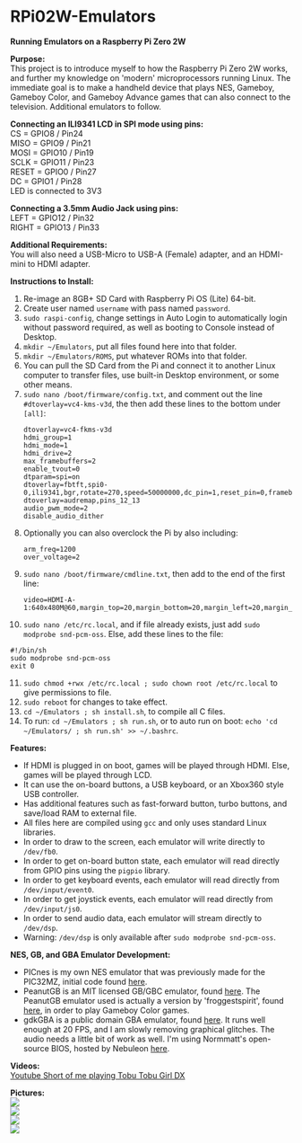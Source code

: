 # RPi02W-Emulators
<b>Running Emulators on a Raspberry Pi Zero 2W</b><br>

<b>Purpose:</b><br>
This project is to introduce myself to how the Raspberry Pi Zero 2W works, and further my knowledge on 'modern' microprocessors running Linux.  The immediate goal is to make a handheld device that plays NES, Gameboy, Gameboy Color, and Gameboy Advance games that can also connect to the television.  Additional emulators to follow.<br>

<b>Connecting an ILI9341 LCD in SPI mode using pins:</b><br>
CS = GPIO8 / Pin24<br>
MISO = GPIO9 / Pin21<br>
MOSI = GPIO10 / Pin19<br>
SCLK = GPIO11 / Pin23<br>
RESET = GPIO0 / Pin27<br>
DC = GPIO1 / Pin28<br>
LED is connected to 3V3<br>

<b>Connecting a 3.5mm Audio Jack using pins:</b><br>
LEFT = GPIO12 / Pin32<br>
RIGHT = GPIO13 / Pin33<br>

<b>Additional Requirements:</b><br>
You will also need a USB-Micro to USB-A (Female) adapter, and an HDMI-mini to HDMI adapter.<br>

<b>Instructions to Install:</b><br>
1) Re-image an 8GB+ SD Card with Raspberry Pi OS (Lite) 64-bit.<br>
2) Create user named ``` username ``` with pass named ``` password ```.<br>
3) ``` sudo raspi-config ```, change settings in Auto Login to automatically login without password required, as well as booting to Console instead of Desktop.<br>
4) ``` mkdir ~/Emulators ```, put all files found here into that folder.<br>
5) ``` mkdir ~/Emulators/ROMS ```, put whatever ROMs into that folder.<br>
6) You can pull the SD Card from the Pi and connect it to another Linux computer to transfer files, use built-in Desktop environment, or some other means.<br>
7) ``` sudo nano /boot/firmware/config.txt ```, and comment out the line ``` #dtoverlay=vc4-kms-v3d ```, the then add these lines to the bottom under ``` [all] ```:
   ```
   dtoverlay=vc4-fkms-v3d
   hdmi_group=1
   hdmi_mode=1
   hdmi_drive=2
   max_framebuffers=2
   enable_tvout=0
   dtparam=spi=on
   dtoverlay=fbtft,spi0-0,ili9341,bgr,rotate=270,speed=50000000,dc_pin=1,reset_pin=0,framebuffer_width=320,framebuffer_height=240
   dtoverlay=audremap,pins_12_13
   audio_pwm_mode=2
   disable_audio_dither
   ```
8) Optionally you can also overclock the Pi by also including:
   ```
   arm_freq=1200
   over_voltage=2
   ```
9) ``` sudo nano /boot/firmware/cmdline.txt ```, then add to the end of the first line:
   ```
   video=HDMI-A-1:640x480M@60,margin_top=20,margin_bottom=20,margin_left=20,margin_right=20
   ```
10) ``` sudo nano /etc/rc.local ```, and if file already exists, just add ``` sudo modprobe snd-pcm-oss ```.  Else, add these lines to the file:
   ```
   #!/bin/sh
   sudo modprobe snd-pcm-oss
   exit 0
   ```
11) ``` sudo chmod +rwx /etc/rc.local ; sudo chown root /etc/rc.local ``` to give permissions to file.<br>
12) ``` sudo reboot ``` for changes to take effect.<br>
13) ``` cd ~/Emulators ; sh install.sh ```, to compile all C files.<br>
14) To run: ``` cd ~/Emulators ; sh run.sh ```, or to auto run on boot: ``` echo 'cd ~/Emulators/ ; sh run.sh' >> ~/.bashrc ```.<br>

<b>Features:</b><br>
- If HDMI is plugged in on boot, games will be played through HDMI.  Else, games will be played through LCD.<br>
- It can use the on-board buttons, a USB keyboard, or an Xbox360 style USB controller.<br>
- Has additional features such as fast-forward button, turbo buttons, and save/load RAM to external file.<br>
- All files here are compiled using ``` gcc ``` and only uses standard Linux libraries.<br>
- In order to draw to the screen, each emulator will write directly to ``` /dev/fb0 ```.<br>
- In order to get on-board button state, each emulator will read directly from GPIO pins using the ``` pigpio ``` library.<br>
- In order to get keyboard events, each emulator will read directly from ``` /dev/input/event0 ```.<br>
- In order to get joystick events, each emulator will read directly from ``` /dev/input/js0 ```.<br>
- In order to send audio data, each emulator will stream directly to ``` /dev/dsp ```.<br>
- Warning: ``` /dev/dsp ``` is only available after ``` sudo modprobe snd-pcm-oss ```.<br>

<b>NES, GB, and GBA Emulator Development:</b><br>
- PICnes is my own NES emulator that was previously made for the PIC32MZ, initial code found <a href="https://github.com/stevenchadburrow/AcolyteHandheld">here</a>.<br>
- PeanutGB is an MIT licensed GB/GBC emulator, found <a href="https://github.com/deltabeard/Peanut-GB">here</a>. The PeanutGB emulator used is actually a version by 'froggestspirit', found <a href="https://github.com/froggestspirit/Peanut-GB">here</a>, in order to play Gameboy Color games.<br>
- gdkGBA is a public domain GBA emulator, found <a href="https://github.com/gdkchan/gdkGBA">here</a>.  It runs well enough at 20 FPS, and I am slowly removing graphical glitches.  The audio needs a little bit of work as well.  I'm using Normmatt's open-source BIOS, hosted by Nebuleon <a href="https://github.com/Nebuleon/ReGBA/">here</a>.<br>

<b>Videos:</b><br>
<a href="https://youtube.com/shorts/ARCSKjPH7FA?si=rqlXaKl9zKCdxzBo">Youtube Short of me playing Tobu Tobu Girl DX</a><br>

<b>Pictures:</b><br>
<img src="Images/RPi02W-Prelim-HDMI.jpg"><br>
<img src="Images/RPi02W-Prelim-LCD.jpg"><br>
<img src="Images/RPi02W-Prelim-PCB.png"><br>
<img src="Images/RPi02W-Prelim-Case.png"><br>


